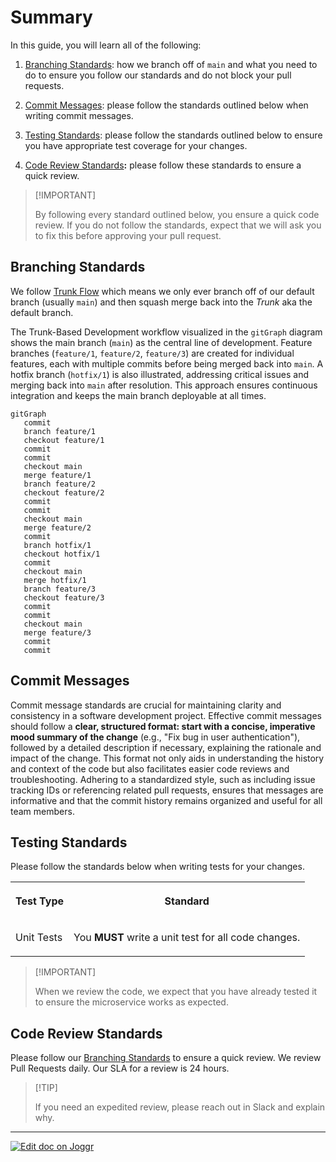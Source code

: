<!--@@joggrdoc@@-->
<!-- @joggr:version(v2):end -->
<!-- @joggr:warning:start -->
<!-- 
  _   _   _    __        __     _      ____    _   _   ___   _   _    ____     _   _   _ 
 | | | | | |   \ \      / /    / \    |  _ \  | \ | | |_ _| | \ | |  / ___|   | | | | | |
 | | | | | |    \ \ /\ / /    / _ \   | |_) | |  \| |  | |  |  \| | | |  _    | | | | | |
 |_| |_| |_|     \ V  V /    / ___ \  |  _ <  | |\  |  | |  | |\  | | |_| |   |_| |_| |_|
 (_) (_) (_)      \_/\_/    /_/   \_\ |_| \_\ |_| \_| |___| |_| \_|  \____|   (_) (_) (_)
                                                              
This document is managed by Joggr. Editing this document could break Joggr's core features, i.e. our 
ability to auto-maintain this document. Please use the Joggr editor to edit this document 
(link at bottom of the page).
-->
<!-- @joggr:warning:end -->
# Summary

In this guide, you will learn all of the following:

1. [Branching Standards](https://app.joggr.io/app/documents/c80c811a-b3cc-4b6f-b3d7-5cab383ca36f/edit#branching-standards): how we branch off of `main` and what you need to do to ensure you follow our standards and do not block your pull requests.

2. [Commit Messages](https://app.joggr.io/app/documents/c80c811a-b3cc-4b6f-b3d7-5cab383ca36f/edit#commit-messages): please follow the standards outlined below when writing commit messages.

3. [Testing Standards](https://app.joggr.io/app/documents/c80c811a-b3cc-4b6f-b3d7-5cab383ca36f/edit#testing-standards): please follow the standards outlined below to ensure you have appropriate test coverage for your changes.

4. [Code Review Standards](https://app.joggr.io/app/documents/c80c811a-b3cc-4b6f-b3d7-5cab383ca36f/edit#code-review-standards)**:** please follow these standards to ensure a quick review.

> \[!IMPORTANT]
>
> By following every standard outlined below, you ensure a quick code review. If you do not follow the standards, expect that we will ask you to fix this before approving your pull request.

## Branching Standards

We follow [Trunk Flow](https://www.toptal.com/software/trunk-based-development-git-flow) which means we only ever branch off of our default branch (usually `main`) and then squash merge back into the *Trunk* aka the default branch.

The Trunk-Based Development workflow visualized in the `gitGraph` diagram shows the main branch (`main`) as the central line of development. Feature branches (`feature/1`, `feature/2`, `feature/3`) are created for individual features, each with multiple commits before being merged back into `main`. A hotfix branch (`hotfix/1`) is also illustrated, addressing critical issues and merging back into `main` after resolution. This approach ensures continuous integration and keeps the main branch deployable at all times.

```mermaid
gitGraph
   commit
   branch feature/1
   checkout feature/1
   commit
   commit
   checkout main
   merge feature/1
   branch feature/2
   checkout feature/2
   commit
   commit
   checkout main
   merge feature/2
   commit
   branch hotfix/1
   checkout hotfix/1
   commit
   checkout main
   merge hotfix/1
   branch feature/3
   checkout feature/3
   commit
   commit
   checkout main
   merge feature/3
   commit
   commit
```

## Commit Messages

Commit message standards are crucial for maintaining clarity and consistency in a software development project. Effective commit messages should follow a **clear, structured format: start with a concise, imperative mood summary of the change** (e.g., "Fix bug in user authentication"), followed by a detailed description if necessary, explaining the rationale and impact of the change. This format not only aids in understanding the history and context of the code but also facilitates easier code reviews and troubleshooting. Adhering to a standardized style, such as including issue tracking IDs or referencing related pull requests, ensures that messages are informative and that the commit history remains organized and useful for all team members.

## Testing Standards

Please follow the standards below when writing tests for your changes.

<table class="dashdraft-table"><tbody><tr class="dashdraft-table-row"><th class="dashdraft-table-header" colspan="1" rowspan="1" colwidth="182"><p class="dashdraft-paragraph">Test Type</p></th><th class="dashdraft-table-header" colspan="1" rowspan="1"><p class="dashdraft-paragraph">Standard</p></th></tr><tr class="dashdraft-table-row"><td class="dashdraft-table-cell" colspan="1" rowspan="1" colwidth="182"><p class="dashdraft-paragraph">Unit Tests</p></td><td class="dashdraft-table-cell" colspan="1" rowspan="1"><p class="dashdraft-paragraph">You <strong class="dashdraft-bold">MUST </strong>write a unit test for all code changes.</p></td></tr></tbody></table>

> \[!IMPORTANT]
>
> When we review the code, we expect that you have already tested it to ensure the microservice works as expected.

## Code Review Standards

Please follow our [Branching Standards](https://app.joggr.io/app/documents/c80c811a-b3cc-4b6f-b3d7-5cab383ca36f/edit#branching-standards) to ensure a quick review. We review Pull Requests daily. Our SLA for a review is 24 hours.

> \[!TIP]
>
> If you need an expedited review, please reach out in Slack and explain why.

<!-- @joggr:editLink(c80c811a-b3cc-4b6f-b3d7-5cab383ca36f):start -->
---
<a href="https://app.joggr.io/app/documents/c80c811a-b3cc-4b6f-b3d7-5cab383ca36f/edit">
  <img src="https://cdn.joggr.io/assets/static/badges/joggr-document-edit.svg?did=c80c811a-b3cc-4b6f-b3d7-5cab383ca36f" alt="Edit doc on Joggr" />
</a>
<!-- @joggr:editLink(c80c811a-b3cc-4b6f-b3d7-5cab383ca36f):end -->
